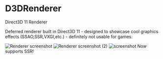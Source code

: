 # D3DRenderer
Direct3D 11 Renderer

Deferred renderer built in Direct3D 11 - designed to showcase cool graphics effects (SSAO,SSR,VXGI,etc.) - definitely not usable for games.

![Renderer screenshot](https://cdn.discordapp.com/attachments/362334141296934912/704840696242110627/unknown.png)
![Renderer screenshot (2)](https://i.gyazo.com/8e6e56f1856a1da81ae54df68fc316d3.png)
![screenshot](https://i.gyazo.com/f71d93ad0ea6d85575679f06343ec33d.png)
Now supports SSR!

